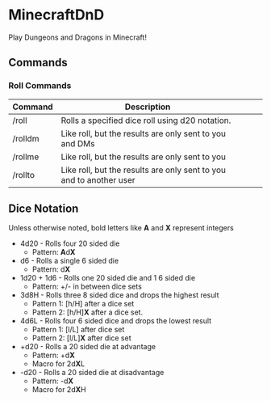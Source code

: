 # MinecraftDnD
Play Dungeons and Dragons in Minecraft!

## Commands
### Roll Commands
|        Command                     |                        Description                                  |   |   |   | 
|------------------------------------|---------------------------------------------------------------------|---|---|---|
|  /roll <dice notation>             | Rolls a specified dice roll using d20 notation.                     |   |   |   |
| /rolldm <dice notation>            | Like roll, but the results are only sent to you and DMs             |   |   |   |
| /rollme<dice notation>             | Like roll, but the results are only sent to you                     |   |   |   |
| /rollto <username> <dice notation> | Like roll, but the results are only sent to you and to another user |   |   |   |

## Dice Notation
Unless otherwise noted, bold letters like **A** and **X** represent integers

- 4d20 - Rolls four 20 sided die
    - Pattern: **A**d**X**
- d6 - Rolls a single 6 sided die
    - Pattern: d**X**
- 1d20 + 1d6 - Rolls one 20 sided die and 1 6 sided die
    - Pattern: +/- in between dice sets
- 3d8H - Rolls three 8 sided dice and drops the highest result
    - Pattern 1: [h/H] after a dice set
    - Pattern 2: [h/H]**X** after a dice set.
- 4d6L - Rolls four 6 sided dice and drops the lowest result
    - Pattern 1: [l/L] after dice set
    - Pattern 2: [l/L]**X** after dice set
- +d20 - Rolls a 20 sided die at advantage
    - Pattern: +d**X**
    - Macro for 2d**X**L
- \-d20 - Rolls a 20 sided die at disadvantage
    - Pattern: \-d**X**
    - Macro for 2d**X**H